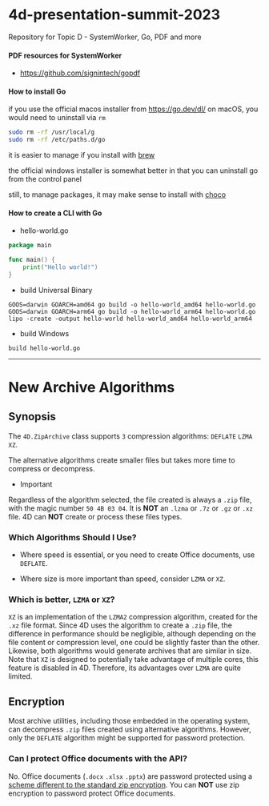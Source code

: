# 4d-presentation-summit-2023
Repository for Topic D - SystemWorker, Go, PDF and more

#### PDF resources for SystemWorker

* https://github.com/signintech/gopdf

#### How to install Go

if you use the official macos installer from https://go.dev/dl/ on macOS, you would need to uninstall via `rm`

```sh
sudo rm -rf /usr/local/g
sudo rm -rf /etc/paths.d/go
```

it is easier to manage if you install with [brew](https://formulae.brew.sh/formula/go)

the official windows installer is somewhat better in that you can uninstall go from the control panel

still, to manage packages, it may make sense to install with [choco](https://chocolatey.org)

#### How to create a CLI with Go

* hello-world.go

```go
package main

func main() {
    print("Hello world!")
}
```

* build Universal Binary 

```
GOOS=darwin GOARCH=amd64 go build -o hello-world_amd64 hello-world.go
GOOS=darwin GOARCH=arm64 go build -o hello-world_arm64 hello-world.go
lipo -create -output hello-world hello-world_amd64 hello-world_arm64
```

* build Windows

```
build hello-world.go
```

---

# New Archive Algorithms

## Synopsis

The `4D.ZipArchive` class supports `3` compression algorithms: `DEFLATE` `LZMA` `XZ`.

The alternative algorithms create smaller files but takes more time to compress or decompress.

* Important

Regardless of the algorithm selected, the file created is always a `.zip` file, with the magic number `50 4B 03 04`. It is **NOT** an `.lzma` or `.7z` or `.gz` or `.xz` file. 4D can **NOT** create or process these files types. 

### Which Algorithms Should I Use?

* Where speed is essential, or you need to create Office documents, use `DEFLATE`. 

* Where size is more important than speed, consider `LZMA` or `XZ`.

### Which is better, `LZMA` or `XZ`?

`XZ` is an implementation of the `LZMA2` compression algorithm, created for the `.xz` file format.
Since 4D uses the algorithm to create a `.zip` file, the difference in performance should be negligible, although depending on the file content or compression level, one could be slightly faster than the other. Likewise, both algorithms would generate archives that are similar in size. Note that `XZ` is designed to potentially take advantage of multiple cores, this feature is disabled in 4D. Therefore, its advantages over `LZMA` are quite limited. 

## Encryption

Most archive utilities, including those embedded in the operating system, can decompress `.zip` files created using alternative algorithms. However, only the `DEFLATE` algorithm might be supported for password protection.

### Can I protect Office documents with the API?

No. Office documents (`.docx` `.xlsx` `.pptx`) are password protected using a [scheme different to the standard zip encryption](https://learn.microsoft.com/en-us/openspecs/office_file_formats/ms-offcrypto/3c34d72a-1a61-4b52-a893-196f9157f083). You can **NOT** use zip encryption to password protect Office documents.
